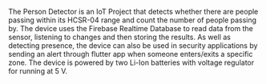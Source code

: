 The Person Detector is an IoT Project that detects whether there are people passing within its HCSR-04 range and count the number of people passing by. The device uses the Firebase Realtime Database to read data from the sensor, listening to changes and then storing the results. As well as detecting presence, the device can also be used in security applications by sending an alert through flutter app when someone enters/exits a specific zone. The device is powered by two Li-Ion batteries with voltage regulator for running at 5 V.
